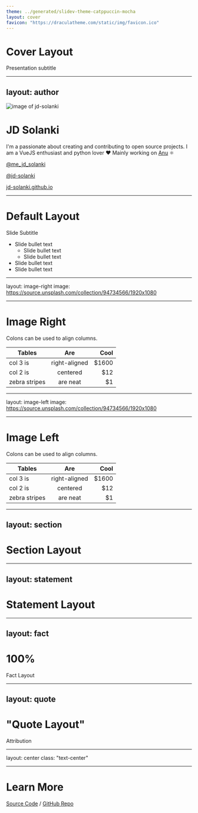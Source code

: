 ```yaml
---
theme: ../generated/slidev-theme-catppuccin-mocha
layout: cover
favicon: "https://draculatheme.com/static/img/favicon.ico"
---
```


# Cover Layout

Presentation subtitle

---

## layout: author

![image of jd-solanki](https://github.com/jd-solanki.png?size=100)

# JD Solanki

I'm a passionate about creating and contributing to open source projects. I am a VueJS enthusiast and python lover ❤️ Mainly working on [Anu](https://anu-vue.netlify.app/) ⚛️

<footer>

<iconoir-twitter /> [@me_jd_solanki](https://twitter.com/me_jd_solanki)

<iconoir-github /> [@jd-solanki](https://github.com/jd-solanki)

<iconoir-profile-circle/> [jd-solanki.github.io](https://jd-solanki.github.io/)

</footer>

---

# Default Layout

Slide Subtitle

- Slide bullet text
  - Slide bullet text
  - Slide bullet text
- Slide bullet text
- Slide bullet text

---

layout: image-right
image: https://source.unsplash.com/collection/94734566/1920x1080

---

# Image Right

Colons can be used to align columns.

| Tables        |      Are      |  Cool |
| ------------- | :-----------: | ----: |
| col 3 is      | right-aligned | $1600 |
| col 2 is      |   centered    |   $12 |
| zebra stripes |   are neat    |    $1 |

---

layout: image-left
image: https://source.unsplash.com/collection/94734566/1920x1080

---

# Image Left

Colons can be used to align columns.

| Tables        |      Are      |  Cool |
| ------------- | :-----------: | ----: |
| col 3 is      | right-aligned | $1600 |
| col 2 is      |   centered    |   $12 |
| zebra stripes |   are neat    |    $1 |

---

## layout: section

# Section Layout

---

## layout: statement

# Statement Layout

---

## layout: fact

# 100%

Fact Layout

---

## layout: quote

# "Quote Layout"

Attribution

---

layout: center
class: "text-center"

---

# Learn More

[Source Code](https://github.com/jd-solanki/slidev-theme-dracula/blob/main/slides/layouts.md) / [GitHub Repo](https://github.com/jd-solanki/slidev-theme-dracula)
